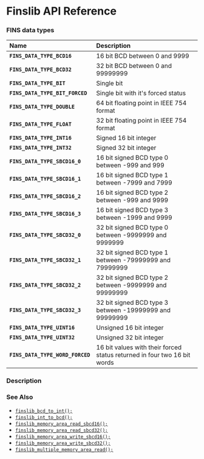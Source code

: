 # Finslib API Reference

### FINS data types

|Name|Description|
|:---|:---|
|**`FINS_DATA_TYPE_BCD16`**|16 bit BCD between 0 and 9999|
|**`FINS_DATA_TYPE_BCD32`**|32 bit BCD between 0 and 99999999|
|**`FINS_DATA_TYPE_BIT`**|Single bit|
|**`FINS_DATA_TYPE_BIT_FORCED`**|Single bit with it's forced status|
|**`FINS_DATA_TYPE_DOUBLE`**|64 bit floating point in IEEE 754 format|
|**`FINS_DATA_TYPE_FLOAT`**|32 bit floating point in IEEE 754 format|
|**`FINS_DATA_TYPE_INT16`**|Signed 16 bit integer|
|**`FINS_DATA_TYPE_INT32`**|Signed 32 bit integer|
|**`FINS_DATA_TYPE_SBCD16_0`**|16 bit signed BCD type 0 between -999 and 999|
|**`FINS_DATA_TYPE_SBCD16_1`**|16 bit signed BCD type 1 between -7999 and 7999|
|**`FINS_DATA_TYPE_SBCD16_2`**|16 bit signed BCD type 2 between -999 and 9999|
|**`FINS_DATA_TYPE_SBCD16_3`**|16 bit signed BCD type 3 between -1999 and 9999|
|**`FINS_DATA_TYPE_SBCD32_0`**|32 bit signed BCD type 0 between -9999999 and 9999999|
|**`FINS_DATA_TYPE_SBCD32_1`**|32 bit signed BCD type 1 between -79999999 and 79999999|
|**`FINS_DATA_TYPE_SBCD32_2`**|32 bit signed BCD type 2 between -9999999 and 99999999|
|**`FINS_DATA_TYPE_SBCD32_3`**|32 bit signed BCD type 3 between -19999999 and 99999999|
|**`FINS_DATA_TYPE_UINT16`**|Unsigned 16 bit integer|
|**`FINS_DATA_TYPE_UINT32`**|Unsigned 32 bit integer|
|**`FINS_DATA_TYPE_WORD_FORCED`**|16 bit values with their forced status returned in four two 16 bit words|

### Description

### See Also

* [`finslib_bcd_to_int();`](finslib_bcd_to_int.md)
* [`finslib_int_to_bcd();`](finslib_int_to_bcd.md)
* [`finslib_memory_area_read_sbcd16();`](finslib_memory_area_read_sbcd16.md)
* [`finslib_memory_area_read_sbcd32();`](finslib_memory_area_read_sbcd32.md)
* [`finslib_memory_area_write_sbcd16();`](finslib_memory_area_write_sbcd16.md)
* [`finslib_memory_area_write_sbcd32();`](finslib_memory_area_write_sbcd32.md)
* [`finslib_multiple_memory_area_read();`](finslib_multiple_memory_area_read.md)
